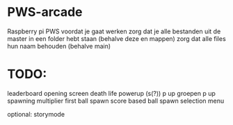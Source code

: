 # PWS-arcade
Raspberry pi PWS 
voordat je gaat werken zorg dat je alle bestanden uit de master in een folder hebt staan (behalve deze en mappen)
zorg dat alle files hun naam behouden (behalve main)

# TODO:
leaderboard
opening screen
death
life powerup (s(?))
p up groepen
p up spawning
multiplier
first ball spawn
score based ball spawn
selection menu

optional:
storymode
